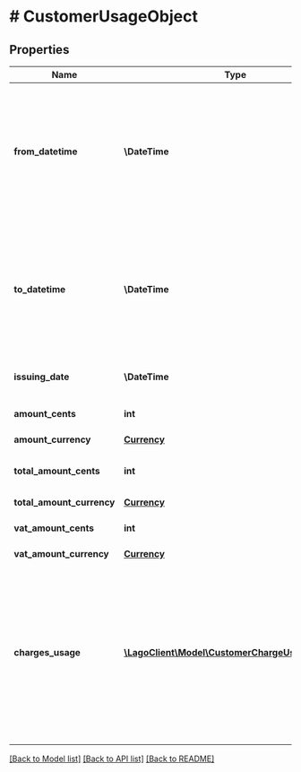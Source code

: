 # # CustomerUsageObject

## Properties

Name | Type | Description | Notes
------------ | ------------- | ------------- | -------------
**from_datetime** | **\DateTime** | The lower bound of the billing period, expressed in the ISO 8601 datetime format in Coordinated Universal Time (UTC). |
**to_datetime** | **\DateTime** | The upper bound of the billing period, expressed in the ISO 8601 datetime format in Coordinated Universal Time (UTC). |
**issuing_date** | **\DateTime** | The date of creation of the invoice. |
**amount_cents** | **int** | The amount in cents, tax excluded. |
**amount_currency** | [**Currency**](Currency.md) |  |
**total_amount_cents** | **int** | The total amount in cents, tax included. |
**total_amount_currency** | [**Currency**](Currency.md) |  |
**vat_amount_cents** | **int** | The tax amount in cents. |
**vat_amount_currency** | [**Currency**](Currency.md) |  |
**charges_usage** | [**\LagoClient\Model\CustomerChargeUsageObject[]**](CustomerChargeUsageObject.md) | Array of charges that comprise the current usage. It contains detailed information about individual charge items associated with the usage. |

[[Back to Model list]](../../README.md#models) [[Back to API list]](../../README.md#endpoints) [[Back to README]](../../README.md)
